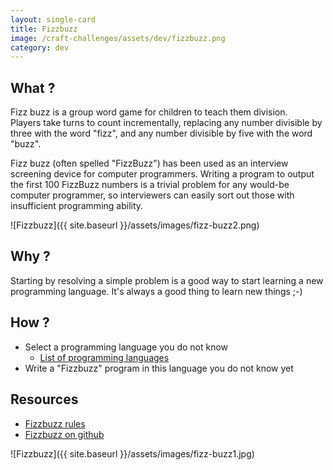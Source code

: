 ```yaml
---
layout: single-card
title: Fizzbuzz
image: /craft-challenges/assets/dev/fizzbuzz.png
category: dev
---
```



## What ?
Fizz buzz is a group word game for children to teach them division.  
Players take turns to count incrementally, replacing any number divisible by three with the word "fizz", and any number divisible by five with the word "buzz".

Fizz buzz (often spelled "FizzBuzz") has been used as an interview screening device for computer programmers.  Writing a program to output the first 100 FizzBuzz numbers is a trivial problem for any would-be computer programmer, so interviewers can easily sort out those with insufficient programming ability.

![Fizzbuzz]({{ site.baseurl }}/assets/images/fizz-buzz2.png)  

## Why ?
Starting by resolving a simple problem is a good way to start learning a new programming language.
It's always a good thing to learn new things ;-)

## How ?
* Select a programming language you do not know
    * [List of programming languages](https://en.wikipedia.org/wiki/List_of_programming_languages)
* Write a "Fizzbuzz" program in this language you do not know yet

## Resources
* [Fizzbuzz rules](https://en.wikipedia.org/wiki/Fizz_buzz)
* [Fizzbuzz on github](https://github.com/search?utf8=%E2%9C%93&q=fizzbuzz&type=)

![Fizzbuzz]({{ site.baseurl }}/assets/images/fizz-buzz1.jpg)  
